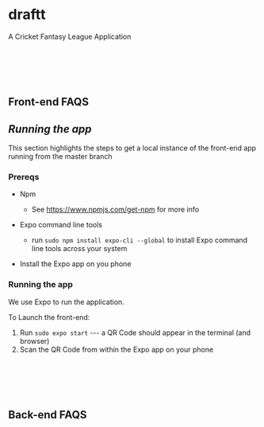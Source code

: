 # draftt
A Cricket Fantasy League Application



<br></br>
<br></br>


## **Front-end FAQS**

## _Running the app_

This section highlights the steps to get a local instance of the front-end app running from the master branch

### Prereqs

- Npm
  - See https://www.npmjs.com/get-npm for more info

- Expo command line tools
  - run  `sudo npm install expo-cli --global` to install Expo command line tools across your system

- Install the Expo app on you phone

### Running the app

We use Expo to run the application.

To Launch the front-end:  

1. Run ``` sudo expo start ``` --- a QR Code should appear in the terminal (and browser)
2. Scan the QR Code from within the Expo app on your phone


<br></br>
<br></br>


## **Back-end FAQS**